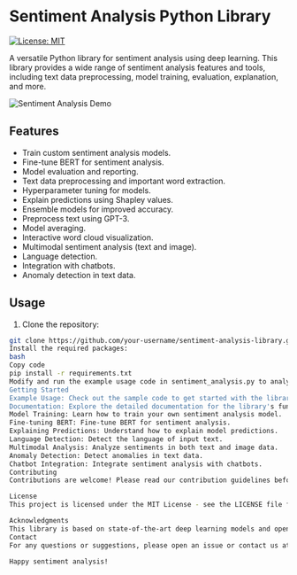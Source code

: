 # Sentiment Analysis Python Library

[![License: MIT](https://img.shields.io/badge/License-MIT-blue.svg)](https://opensource.org/licenses/MIT)

A versatile Python library for sentiment analysis using deep learning. This library provides a wide range of sentiment analysis features and tools, including text data preprocessing, model training, evaluation, explanation, and more.

![Sentiment Analysis Demo](sentiment-analysis-demo.png)

## Features

- Train custom sentiment analysis models.
- Fine-tune BERT for sentiment analysis.
- Model evaluation and reporting.
- Text data preprocessing and important word extraction.
- Hyperparameter tuning for models.
- Explain predictions using Shapley values.
- Ensemble models for improved accuracy.
- Preprocess text using GPT-3.
- Model averaging.
- Interactive word cloud visualization.
- Multimodal sentiment analysis (text and image).
- Language detection.
- Integration with chatbots.
- Anomaly detection in text data.

## Usage

1. Clone the repository:

```bash
git clone https://github.com/your-username/sentiment-analysis-library.git
Install the required packages:
bash
Copy code
pip install -r requirements.txt
Modify and run the example usage code in sentiment_analysis.py to analyze sentiments and explore the library's capabilities.
Getting Started
Example Usage: Check out the sample code to get started with the library.
Documentation: Explore the detailed documentation for the library's functions and classes.
Model Training: Learn how to train your own sentiment analysis model.
Fine-tuning BERT: Fine-tune BERT for sentiment analysis.
Explaining Predictions: Understand how to explain model predictions.
Language Detection: Detect the language of input text.
Multimodal Analysis: Analyze sentiments in both text and image data.
Anomaly Detection: Detect anomalies in text data.
Chatbot Integration: Integrate sentiment analysis with chatbots.
Contributing
Contributions are welcome! Please read our contribution guidelines before submitting pull requests.

License
This project is licensed under the MIT License - see the LICENSE file for details.

Acknowledgments
This library is based on state-of-the-art deep learning models and open-source NLP tools.
Contact
For any questions or suggestions, please open an issue or contact us at [your-email@example.com].

Happy sentiment analysis!
